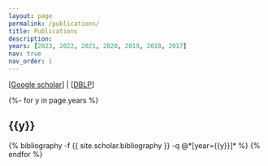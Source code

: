 ```yaml
---
layout: page
permalink: /publications/
title: Publications
description:
years: [2023, 2022, 2021, 2020, 2019, 2018, 2017]
nav: true
nav_order: 1
---
```


[[Google scholar](https://scholar.google.com/citations?user=Qtvu5t4AAAAJ&hl=zh-CN)] | [[DBLP](https://dblp.org/pid/65/4065-1.html)]
<!-- _pages/publications.md -->
<div class="publications">

{%- for y in page.years %}
  <h2 class="year">{{y}}</h2>
  {% bibliography -f {{ site.scholar.bibliography }} -q @*[year={{y}}]* %}
{% endfor %}


</div>
